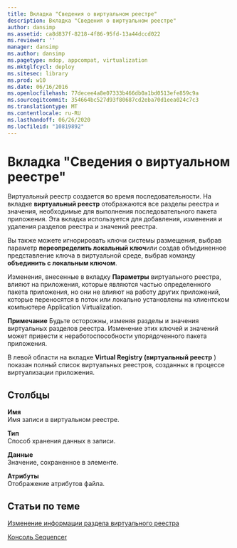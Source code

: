 ```yaml
---
title: Вкладка "Сведения о виртуальном реестре"
description: Вкладка "Сведения о виртуальном реестре"
author: dansimp
ms.assetid: ca8d837f-8218-4f86-95fd-13a44dccd022
ms.reviewer: ''
manager: dansimp
ms.author: dansimp
ms.pagetype: mdop, appcompat, virtualization
ms.mktglfcycl: deploy
ms.sitesec: library
ms.prod: w10
ms.date: 06/16/2016
ms.openlocfilehash: 77decee4a8e07333b466db0a1bd0513efe859c9a
ms.sourcegitcommit: 354664bc527d93f80687cd2eba70d1eea024c7c3
ms.translationtype: MT
ms.contentlocale: ru-RU
ms.lasthandoff: 06/26/2020
ms.locfileid: "10819892"
---
```

# Вкладка "Сведения о виртуальном реестре"


Виртуальный реестр создается во время последовательности. На вкладке **виртуальный реестр** отображаются все разделы реестра и значения, необходимые для выполнения последовательного пакета приложения. Эта вкладка используется для добавления, изменения и удаления разделов реестра и значений реестра.

Вы также можете игнорировать ключи системы размещения, выбрав параметр **переопределить локальный ключ**или создав объединенное представление ключа в виртуальной среде, выбрав команду **объединить с локальным ключом**.

Изменения, внесенные в вкладку **Параметры** виртуального реестра, влияют на приложения, которые являются частью определенного пакета приложения, но они не влияют на работу других приложений, которые переносятся в поток или локально установлены на клиентском компьютере Application Virtualization.

**Примечание**  Будьте осторожны, изменяя разделы и значения виртуальных разделов реестра. Изменение этих ключей и значений может привести к неработоспособности упорядоченного пакета приложения.

 

В левой области на вкладке **Virtual Registry (виртуальный реестр** ) показан полный список виртуальных реестров, созданных в процессе виртуализации приложения.

## Столбцы


<a href="" id="name"></a>**Имя**  
Имя записи в виртуальном реестре.

<a href="" id="type"></a>**Тип**  
Способ хранения данных в записи.

<a href="" id="data"></a>**Данные**  
Значение, сохраненное в элементе.

<a href="" id="attributes"></a>**Атрибуты**  
Отображение атрибутов файла.

## Статьи по теме


[Изменение информации раздела виртуального реестра](how-to-modify-virtual-registry-key-information.md)

[Консоль Sequencer](sequencer-console.md)

 

 






